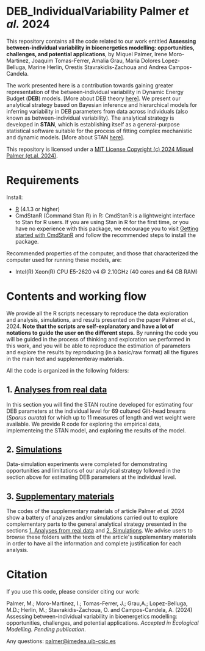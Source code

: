 # DEB_IndividualVariability Palmer _et al._ 2024

This repository contains all the code related to our work entitled **Assessing between-individual variability in bioenergetics modelling: opportunities, challenges, and potential applications**, by Miquel Palmer, Irene Moro-Martinez, Joaquim Tomas-Ferrer, Amalia Grau, Maria Dolores Lopez-Belluga, Marine Herlin, Orestis Stavrakidis-Zachoua and Andrea Campos-Candela.

The work presented here is a contribution towards gaining greater representation of the between-individual variability in Dynamic Energy Budget (**DEB**) models. [More about DEB theory [here](https://debportal.debtheory.org/docs/)]. We present our analytical strategy based on Bayesian inference and hierarchical models for inferring variability in DEB parameters from data across individuals (also known as between-individual variability). The analytical strategy is developed in **STAN**, which is establishing itself as a general-purpose statistical software suitable for the process of fitting complex mechanistic and dynamic models. [More about STAN [here](https://mc-stan.org/)].

This repository is licensed under a [MIT License Copyright (c) 2024 Miquel Palmer (et.al. 2024)](./LICENSE). 

# Requirements
Install: 
- [R](https://www.r-project.org/about.html) (4.1.3 or higher)
- CmdStanR (Command Stan R) in R: CmdStanR is a lightweight interface to Stan for R users. If you are using Stan in R for the first time, or you have no experience with this package, we encourage you to visit [Getting started with CmdStanR]( https://mc-stan.org/cmdstanr/articles/cmdstanr.html)  and follow the recommended steps to install the package.

Recommended properties of the computer, and those that characterized the computer used for running these models, are: 
- Intel(R) Xeon(R)  CPU E5-2620 v4 @ 2.10GHz (40 cores and 64 GB RAM)

# Contents and working flow
We provide all the R scripts necessary to reproduce the data exploration and analysis, simulations, and results presented on the paper Palmer _et al._, 2024. **Note that the scripts are self-explanatory and have a lot of notations to guide the user on the different steps.** By running the code you will be guided in the process of thinking and exploration we performed in this work, and you will be able to reproduce the estimation of parameters and explore the results by reproducing (in a basic/raw format) all the figures in the main text and supplementeray materials. 

All the code is organized in the following folders: 

## 1. [Analyses from real data](./1_REALDATA)
In this section you will find the STAN routine developed for estimating four DEB parameters at the individual level for 69 cultured Gilt-head breams (_Sparus aurata_) for which up to 11 measures of length and wet weight were available. We provide R code for exploring the empirical data, implementeing the STAN model, and exploring the results of the model. 

## 2. [Simulations](./2_SIMULATIONS)
Data-simulation experiments were completed for demonstrating opportunities and limitations of our analytical strategy followed in the section above for estimating DEB parameters at the individual level. 

## 3. [Supplementary materials](./3_SUPPLEMENTARY_MATERIALS) 
The codes of the supplementary materials of article Palmer _et al._ 2024 show a battery of analyzes and/or simulations carried out to explore complementary parts to the general analytical strategy presented in the sections [1. Analyses from real data](./1_REALDATA) and [2. Simulations](./2_SIMULATIONS). We advise users to browse these folders with the texts of the article's supplementary materials in order to have all the information and complete justification for each analysis.

# Citation
If you use this code, please consider citing our work:

Palmer, M.; Moro-Martinez, I.; Tomas-Ferrer, J.; Grau,A.; Lopez-Belluga, M.D.; Herlin, M.; Stavrakidis-Zachoua, O. and Campos-Candela, A. (2024) Assessing between-individual variability in bioenergetics modelling: opportunities, challenges, and potential applications. _Accepted in Ecological Modelling. Pending publication_.

Any questions: palmer@imedea.uib-csic.es
